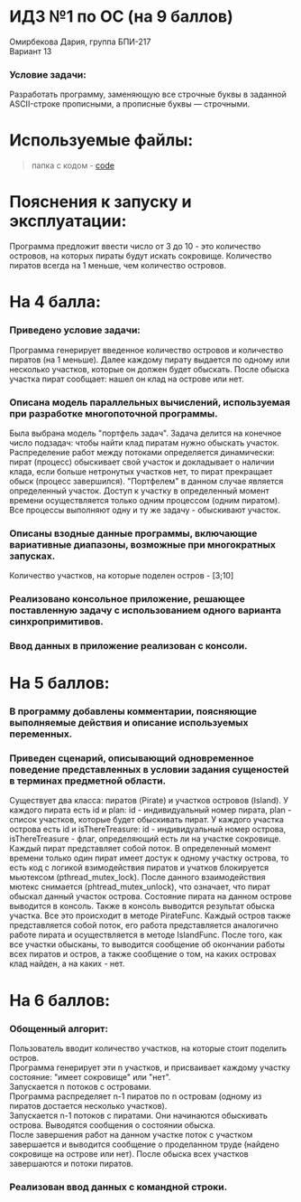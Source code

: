 # ИДЗ №1 по ОС (на 9 баллов)
Омирбекова Дария, группа БПИ-217<br>
Вариант 13

### Условие задачи:
Разработать программу, заменяющую все строчные буквы в заданной ASCII-строке прописными, а прописные буквы — строчными.

# Используемые файлы:
> папка с кодом - [code](https://github.com/Raaazzy/Home_work_4/tree/main/untitled4)

# Пояснения к запуску и эксплуатации:
Программа предложит ввести число от 3 до 10 - это количество островов, на которых пираты будут искать сокровище.
Количество пиратов всегда на 1 меньше, чем количество островов.

# На 4 балла:
### Приведено условие задачи:
Программа генерирует введенное количество островов и количество пиратов (на 1 меньше).
Далее каждому пирату выдается по одному или несколько участков, которые он должен будет обыскать. После обыска участка пират сообщает: нашел он клад на острове или нет.

### Описана модель параллельных вычислений, используемая при разработке многопоточной программы.
Была выбрана модель "портфель задач". Задача делится на конечное число подзадач: чтобы найти клад пиратам нужно обыскать участок. Распределение работ между потоками определяется динамически: пират (процесс) обыскивает свой участок и докладывает о наличии клада, если больше нетронутых участков нет, то пират прекращает обыск (процесс завершился). "Портфелем" в данном случае является определенный участок. Доступ к участку в определенный момент времени осуществляется только одним процессом (одним пиратом). Все процессы выполняют одну и ту же задачу - обыскивают участок.

### Описаны взодные данные программы, включающие вариативные диапазоны, возможные при многократных запусках.
Количество участков, на которые поделен остров - [3;10]

### Реализовано консольное приложение, решающее поставленную задачу с использованием одного варианта синхропримитивов.

### Ввод данных в приложение реализован с консоли.

# На 5 баллов:
### В программу добавлены комментарии, поясняющие выполняемые действия и описание используемых переменных.

### Приведен сценарий, описывающий одновременное поведение представленных в условии задания сущеностей в терминах предметной области.
Существует два класса: пиратов (Pirate) и участков островов (Island). У каждого пирата есть id и plan: id - индивидуальный номер пирата, plan - список участков, которые будет обыскивать пират. У каждого участка острова есть id и isThereTreasure: id - индивидуальный номер острова, isThereTreasure - флаг, определяющий есть ли на участке сокровище. <br>
Каждый пират представляет собой поток. В определенный момент времени только один пират имеет достук к одному участку острова, то есть код с логикой взимодействия пиратов и учатков блокируется мьютексом (pthread_mutex_lock). После данного взаимодействия мютекс снимается (phtread_mutex_unlock), что означает, что пират обыскал данный участок острова. Состояние пирата на данном острове выводится в консоль. Также в консоль выводится результат обыска участка. Все это происходит в методе PirateFunc. Каждый остров также представляется собой поток, его работа представляется аналогично работе пирата и осуществляется в методе IslandFunc. После того, как все участки обысканы, то выводится сообщение об окончании работы всех пиратов и остров, а также сообщение о том, на каких островах клад найден, а на каких - нет. 

# На 6 баллов:
### Обощенный алгорит:
Пользователь вводит количество участков, на которые стоит поделить остров.<br>
Программа генерирует эти n участков, и присваивает каждому участку состояние: "имеет сокровище" или "нет".<br>
Запускается n потоков с островами. <br>
Программа распределяет n-1 пиратов по n островам (одному из пиратов достается несколько участков).<br>
Запускается n-1 потоков с пиратами. Они начинаются обыскивать острова. Выводятся сообщения о состоянии обыска.<br>
После завершения работ на данном участке поток с участком завершается и выводится сообщение о проделанном труде (найдено сокровище на острове или нет).
После обыска всех участков завершаются и потоки пиратов.

### Реализован ввод данных с командной строки.











